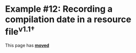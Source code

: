 # Example #12: Recording a compilation date in a resource file<sup>v1.1†</sup> #

This page has [**moved**](https://lib-docs.delphidabbler.com/ResFile/1/Examples/Example12)